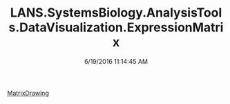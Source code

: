 ﻿---
title: LANS.SystemsBiology.AnalysisTools.DataVisualization.ExpressionMatrix
date: 6/19/2016 11:14:45 AM
---

[MatrixDrawing](T-LANS.SystemsBiology.AnalysisTools.DataVisualization.ExpressionMatrix.MatrixDrawing.html)
